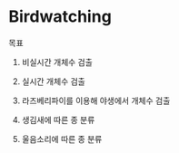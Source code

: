 # Birdwatching

목표

1. 비실시간 개체수 검출
2. 실시간 개체수 검출
3. 라즈베리파이를 이용해 야생에서 개체수 검출

4. 생김새에 따른 종 분류
5. 울음소리에 따른 종 분류
